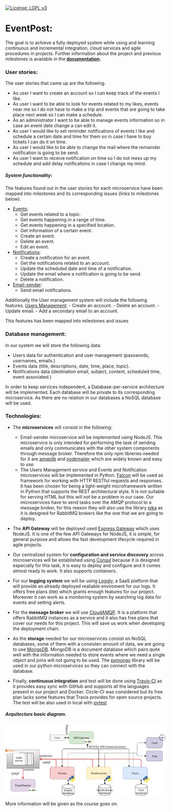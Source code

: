 [![License: LGPL v3](https://img.shields.io/badge/License-LGPL%20v3-blue.svg)](https://www.gnu.org/licenses/lgpl-3.0)   

# EventPost:

The goal is to achieve a fully deployed system while using and learning continuous and incremental integration, cloud services and agile procedures in projects. 
Further information about the project and previous milestones is available in the __[documentation](https://carlos-el.github.io/EventPost-CCProject/index).__

### User stories:
The user stories that came up are the following.
- As user I want to create an account so I can keep track of the events I like.
- As user I want to be able to look for events related to my likes, events near me so I do not have to make a trip and events that are going to take place next week so I can make a schedule.
- As an administrator I want to be able to manage events information so in case an event date change a can edit it.
- As user I would like to set reminder notifications of events I like and schedule a certain date and time for them so in case I have to buy tickets I can do it on time.
- As user I would like to be able to change the mail where the remainder notification is going to be send.  
- As user I want to receive notification on time so I do not mess up my schedule and add delay notifications in case I change my mind.  

##### System functionality:
The features found out in the user stories for each microservice have been mapped into milestones and its corresponding issues (links to milestones below). 
- [Events](https://github.com/carlos-el/EventPost-CCProject/milestone/6):
    -   Get events related to a topic.
    -   Get events happening in a range of time.
    -   Get events happening in a specified location.
    -   Get information of a certain event.
    -   Create an event.
    -   Delete an event.
    -   Edit an event.
- [Notifications](https://github.com/carlos-el/EventPost-CCProject/milestone/7):
    -   Create a notification for an event.
    -   Get the notifications related to an account.
    -   Update the scheduled date and time of a notification.
    -   Update the email where a notification is going to be send.
    -   Delete a notification. 
- [Email-sender](https://github.com/carlos-el/EventPost-CCProject/milestone/8): 
    -   Send email notifications.

Additionally the User management system will include the following features.
[Users Management](https://github.com/carlos-el/EventPost-CCProject/milestone/5):
    -   Create an account.
    -   Delete an account.
    -   Update email.
    -   Add a secondary email to an account.

This features has been mapped into milestones and issues

### Database management:
In our system we will store the following data:
- Users data for authentication and user management (passwords, usernames, emails.)
- Events data (title, descriptions, date, time, place, topic).
- Notifications data (destination email, subject, content, scheduled time, event associated.)

In order to keep services independent, a Database-per-service architecture will be implemented. Each database will be private to its corresponding microservice. As there are no relation in our databases a NoSQL database will be used.

### Technologies:
- The __microservices__ will consist in the following:
    - Email-sender microservice will be implemented using NodeJS. This microservice is only intended for performing the task of sending emails and only communicates with the other system components through message broker. Therefore the only npm libreries needed for it are [amqplib](https://www.npmjs.com/package/amqplib) and [nodemailer](https://nodemailer.com/about/) which are widely known and easy to use.
    - The Users Management service and Events and Notification microservices will be implemented in Python. [Falcon](https://falconframework.org/) will be used as framework for working with HTTP RESTful requests and responses. It has been chosen for being a light-weight microframework written in Python that supports the REST architectural style. It is not suitable for serving HTML but this will not be a problem in our case. Our microservices have to send tasks over the AMQP protocol to a message broker, for this reason they will also use the library [pika](https://pypi.org/project/pika/) as it is designed for RabbitMQ brokers like the one that we are going to deploy.

- The __API Gateway__ will be deployed used [Express Gateway](https://www.express-gateway.io/) which uses NodeJS. It is one of the few API Gateways for NodeJS, it is simple, for general purpose and allows the fast development lifecycle required in agile projects.

- Our centralized system for __configuration and service discovery__ across microservices will be established using [Consul](https://www.consul.io/discovery.html) because it is designed especially for this task, it is easy to deploy and configure and it comes almost ready to work. It also supports containers.  

- For our __logging system__ we will be using [Loggly](https://www.loggly.com/), a SaaS platform that will provide an already deployed realiable enviroment for our logs. It offers free plans (lite) which grants enough features for our project. Moreover it can work as a monitoring system by searching log data for events and setting alerts. 

- For the __message broker__ we will use [CloudAMQP](https://www.cloudamqp.com/). It is a platform that offers RabbitMQ instances as a service and it also has free plans that cover our needs for this project. This will save us work when developing the deployment chain.

- As the __storage__ needed for our microservices consist on NoSQL databases, some of them with a consisten amount of data, we are going to use [MongoDB](https://www.mongodb.com/es). MongoDB is a document database which pairs quite well with the information needed to store events where we need a single object and joins will not going to be used. The [pymongo](https://api.mongodb.com/python/current/) library will be used in our python microservices so they can connect with the database.

- Finally, __continuous integration__ and test will be done using [Travis-CI](https://travis-ci.org/) as it provides easy sync with GitHub and supports all the languages present in our project and Docker. Circle-CI was considered but its free plan lacks some features that Travis provides for open source projects. The test will be also used in local with [pytest](https://docs.pytest.org/en/latest/)

##### Arquitecture basic diagram.
![Microservices architecture diagram](https://github.com/carlos-el/EventPost-CCProject/blob/master/docs/img/eventpost_architecture_diagram_v2.png "Microservices architecture diagram")

 More information will be given as the course goes on.

